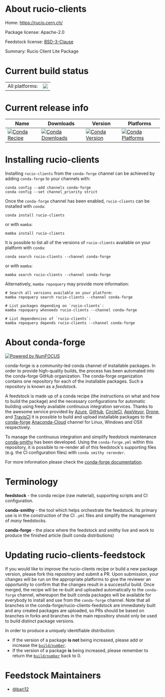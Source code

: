 About rucio-clients
===================

Home: https://rucio.cern.ch/

Package license: Apache-2.0

Feedstock license: [BSD-3-Clause](https://github.com/conda-forge/rucio-clients-feedstock/blob/main/LICENSE.txt)

Summary: Rucio Client Lite Package

Current build status
====================


<table><tr><td>All platforms:</td>
    <td>
      <a href="https://dev.azure.com/conda-forge/feedstock-builds/_build/latest?definitionId=14312&branchName=main">
        <img src="https://dev.azure.com/conda-forge/feedstock-builds/_apis/build/status/rucio-clients-feedstock?branchName=main">
      </a>
    </td>
  </tr>
</table>

Current release info
====================

| Name | Downloads | Version | Platforms |
| --- | --- | --- | --- |
| [![Conda Recipe](https://img.shields.io/badge/recipe-rucio--clients-green.svg)](https://anaconda.org/conda-forge/rucio-clients) | [![Conda Downloads](https://img.shields.io/conda/dn/conda-forge/rucio-clients.svg)](https://anaconda.org/conda-forge/rucio-clients) | [![Conda Version](https://img.shields.io/conda/vn/conda-forge/rucio-clients.svg)](https://anaconda.org/conda-forge/rucio-clients) | [![Conda Platforms](https://img.shields.io/conda/pn/conda-forge/rucio-clients.svg)](https://anaconda.org/conda-forge/rucio-clients) |

Installing rucio-clients
========================

Installing `rucio-clients` from the `conda-forge` channel can be achieved by adding `conda-forge` to your channels with:

```
conda config --add channels conda-forge
conda config --set channel_priority strict
```

Once the `conda-forge` channel has been enabled, `rucio-clients` can be installed with `conda`:

```
conda install rucio-clients
```

or with `mamba`:

```
mamba install rucio-clients
```

It is possible to list all of the versions of `rucio-clients` available on your platform with `conda`:

```
conda search rucio-clients --channel conda-forge
```

or with `mamba`:

```
mamba search rucio-clients --channel conda-forge
```

Alternatively, `mamba repoquery` may provide more information:

```
# Search all versions available on your platform:
mamba repoquery search rucio-clients --channel conda-forge

# List packages depending on `rucio-clients`:
mamba repoquery whoneeds rucio-clients --channel conda-forge

# List dependencies of `rucio-clients`:
mamba repoquery depends rucio-clients --channel conda-forge
```


About conda-forge
=================

[![Powered by
NumFOCUS](https://img.shields.io/badge/powered%20by-NumFOCUS-orange.svg?style=flat&colorA=E1523D&colorB=007D8A)](https://numfocus.org)

conda-forge is a community-led conda channel of installable packages.
In order to provide high-quality builds, the process has been automated into the
conda-forge GitHub organization. The conda-forge organization contains one repository
for each of the installable packages. Such a repository is known as a *feedstock*.

A feedstock is made up of a conda recipe (the instructions on what and how to build
the package) and the necessary configurations for automatic building using freely
available continuous integration services. Thanks to the awesome service provided by
[Azure](https://azure.microsoft.com/en-us/services/devops/), [GitHub](https://github.com/),
[CircleCI](https://circleci.com/), [AppVeyor](https://www.appveyor.com/),
[Drone](https://cloud.drone.io/welcome), and [TravisCI](https://travis-ci.com/)
it is possible to build and upload installable packages to the
[conda-forge](https://anaconda.org/conda-forge) [Anaconda-Cloud](https://anaconda.org/)
channel for Linux, Windows and OSX respectively.

To manage the continuous integration and simplify feedstock maintenance
[conda-smithy](https://github.com/conda-forge/conda-smithy) has been developed.
Using the ``conda-forge.yml`` within this repository, it is possible to re-render all of
this feedstock's supporting files (e.g. the CI configuration files) with ``conda smithy rerender``.

For more information please check the [conda-forge documentation](https://conda-forge.org/docs/).

Terminology
===========

**feedstock** - the conda recipe (raw material), supporting scripts and CI configuration.

**conda-smithy** - the tool which helps orchestrate the feedstock.
                   Its primary use is in the construction of the CI ``.yml`` files
                   and simplify the management of *many* feedstocks.

**conda-forge** - the place where the feedstock and smithy live and work to
                  produce the finished article (built conda distributions)


Updating rucio-clients-feedstock
================================

If you would like to improve the rucio-clients recipe or build a new
package version, please fork this repository and submit a PR. Upon submission,
your changes will be run on the appropriate platforms to give the reviewer an
opportunity to confirm that the changes result in a successful build. Once
merged, the recipe will be re-built and uploaded automatically to the
`conda-forge` channel, whereupon the built conda packages will be available for
everybody to install and use from the `conda-forge` channel.
Note that all branches in the conda-forge/rucio-clients-feedstock are
immediately built and any created packages are uploaded, so PRs should be based
on branches in forks and branches in the main repository should only be used to
build distinct package versions.

In order to produce a uniquely identifiable distribution:
 * If the version of a package **is not** being increased, please add or increase
   the [``build/number``](https://docs.conda.io/projects/conda-build/en/latest/resources/define-metadata.html#build-number-and-string).
 * If the version of a package **is** being increased, please remember to return
   the [``build/number``](https://docs.conda.io/projects/conda-build/en/latest/resources/define-metadata.html#build-number-and-string)
   back to 0.

Feedstock Maintainers
=====================

* [@bari12](https://github.com/bari12/)

